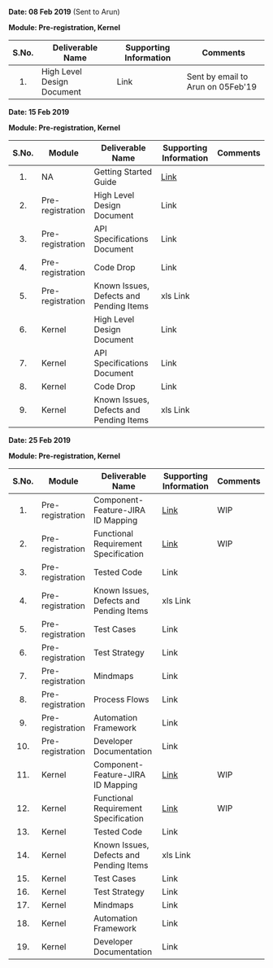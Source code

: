 **Date: 08 Feb 2019** (Sent to Arun)

**Module: Pre-registration, Kernel**

|**S.No.**| **Deliverable Name**| **Supporting Information**|**Comments**|
|:------:|-----|---|---|
|1.|High Level Design Document|Link|Sent by email to Arun on 05Feb'19|

**Date: 15 Feb 2019**

**Module: Pre-registration, Kernel**

|**S.No.**|**Module**|**Deliverable Name**| **Supporting Information**|**Comments**|
|:------:|-----|---|---|---|
|1.|NA|Getting Started Guide|[Link](https://github.com/mosip/mosip/wiki/Getting-Started)||
|2.|Pre-registration|High Level Design Document|Link||
|3.|Pre-registration|API Specifications Document|Link||
|4.|Pre-registration|Code Drop|Link||
|5.|Pre-registration|Known Issues, Defects and Pending Items|xls Link||
|6.|Kernel|High Level Design Document|Link||
|7.|Kernel|API Specifications Document|Link||
|8.|Kernel|Code Drop|Link||
|9.|Kernel|Known Issues, Defects and Pending Items|xls Link||

**Date: 25 Feb 2019**

**Module: Pre-registration, Kernel**

|**S.No.**|**Module**|**Deliverable Name**| **Supporting Information**|**Comments**|
|:------:|-----|---|---|---|
|1.|Pre-registration|Component-Feature-JIRA ID Mapping|[Link](https://github.com/mosip/mosip/wiki/Component-to-JIRA-Mapping)|WIP|
|2.|Pre-registration|Functional Requirement Specification|[Link](https://github.com/mosip/mosip/wiki/Functional-Requirement-Specification)|WIP|
|3.|Pre-registration|Tested Code|Link||
|4.|Pre-registration|Known Issues, Defects and Pending Items|xls Link||
|5.|Pre-registration|Test Cases|Link||
|6.|Pre-registration|Test Strategy|Link||
|7.|Pre-registration|Mindmaps|Link||
|8.|Pre-registration|Process Flows|Link||
|9.|Pre-registration|Automation Framework|Link||
|10.|Pre-registration|Developer Documentation|Link||
|11.|Kernel|Component-Feature-JIRA ID Mapping|[Link](https://github.com/mosip/mosip/wiki/Component-to-JIRA-Mapping)|WIP|
|12.|Kernel|Functional Requirement Specification|[Link](https://github.com/mosip/mosip/wiki/Functional-Requirement-Specification)|WIP|
|13.|Kernel|Tested Code|Link||
|14.|Kernel|Known Issues, Defects and Pending Items|xls Link||
|15.|Kernel|Test Cases|Link||
|16.|Kernel|Test Strategy|Link||
|17.|Kernel|Mindmaps|Link||
|18.|Kernel|Automation Framework|Link||
|19.|Kernel|Developer Documentation|Link||